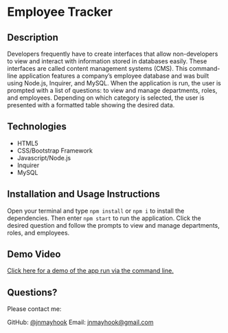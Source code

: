 # Employee Tracker

## Description

Developers frequently have to create interfaces that allow non-developers to view and interact with information stored in databases easily.  These interfaces are called content management systems (CMS).  This command-line application features a company’s employee database and was built using Node.js, Inquirer, and MySQL.  When the application is run, the user is prompted with a list of questions: to view and manage departments, roles, and employees.  Depending on which category is selected, the user is presented with a formatted table showing the desired data.


## Technologies
- HTML5
- CSS/Bootstrap Framework
- Javascript/Node.js
- Inquirer
- MySQL



## Installation and Usage Instructions
Open your terminal and type `npm install` or `npm i` to install the dependencies.  Then enter `npm start` to run the application.  Click the desired question and follow the prompts to view and manage departments, roles, and employees.



## Demo Video
[Click here for a demo of the app run via the command line.](https://drive.google.com/file/d/1gtlTx125BH04YOYJnWbzd9IZmvsMwyle/view)



## Questions? 
Please contact me: 

GitHub: [@jnmayhook](https://github.com/jnmayhook)
Email: [jnmayhook@gmail.com](mailto:jnmayhook@gmail.com)

